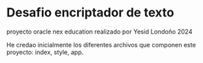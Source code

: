 <h1>Desafio encriptador de texto</h1>
proyecto oracle nex education
realizado por Yesid Londoño 2024

<body><p>He credao inicialmente los diferentes archivos que componen este proyecto: index, style, app. </p></body>
